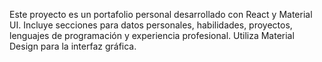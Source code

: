 <!-- Use this file to provide workspace-specific custom instructions to Copilot. For more details, visit https://code.visualstudio.com/docs/copilot/copilot-customization#_use-a-githubcopilotinstructionsmd-file -->

Este proyecto es un portafolio personal desarrollado con React y Material UI. Incluye secciones para datos personales, habilidades, proyectos, lenguajes de programación y experiencia profesional. Utiliza Material Design para la interfaz gráfica.
